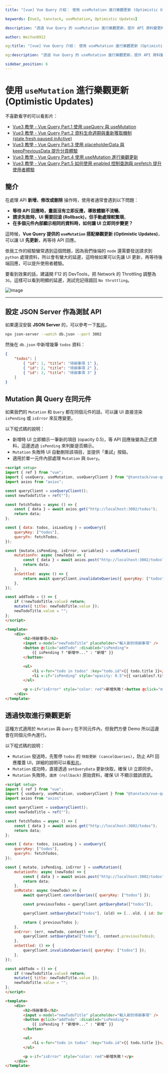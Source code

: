 ```yaml
---
title: "[vue] Vue Query 介紹： 使用 useMutation 進行樂觀更新 (Optimistic Updates)"

keywords: [Vue3, tanstack, useMutation, Optimistic Updates]

description: "透過 Vue Query 的 useMutation 進行樂觀更新，提升 API 資料變更時的使用者體驗"

author: WeiYun0912

og:title: "[vue] Vue Query 介紹： 使用 useMutation 進行樂觀更新 (Optimistic Updates)"

og:description: "透過 Vue Query 的 useMutation 進行樂觀更新，提升 API 資料變更時的使用者體驗"

sidebar_position: 6
---
```


# 使用 `useMutation` 進行樂觀更新 (Optimistic Updates)

不喜歡看字的可以看影片：

-   [Vue3 教學 - Vue Query Part.1 使用 useQuery 與 useMutation](https://www.youtube.com/watch?v=7MDI54nlEbc)
-   [Vue3 教學 - Vue Query Part.2 資料生命週期與重新獲取機制 (stale,fresh,paused,inActive)](https://www.youtube.com/watch?v=pxHSArLEvgs)
-   [Vue3 教學 - Vue Query Part.3 使用 placeholderData 與 keepPreviousData 提升分頁體驗](https://www.youtube.com/watch?v=skJWxXDljS0)
-   [Vue3 教學 - Vue Query Part.4 使用 useMutation 進行樂觀更新](https://www.youtube.com/watch?v=I-qGvLln-pg)
-   [Vue3 教學 - Vue Query Part.5 如何使用 enabled 控制查詢與 prefetch 提升使用者體驗](https://www.youtube.com/watch?v=8TpZAL-E6gs)

## **簡介**

在處理 API **新增、修改或刪除** 操作時，使用者通常會遇到以下問題：

-   **等待 API 回應時，畫面沒有立即反應，導致體驗不流暢**。
-   **請求失敗時，UI 需要回滾 (Rollback)，但手動處理較繁瑣**。
-   **在多個元件內部顯示相同的資料時，如何讓 UI 立即同步變更？**

這時候，**Vue Query 提供的 `useMutation` 搭配樂觀更新 (Optimistic Updates)**，可以讓 UI **先更新**，再等待 API 回應。

依我工作的經驗蠻常遇到這個問題，因為我們後端的 `node` 還需要發送請求到 `python` 處理資料，所以會有蠻大的延遲，這時候如果可以先讓 UI 更新，再等待後端回應，可以提升使用者體驗。

要看到效果的話，建議開 F12 的 DevTools，把 Network 的 Throttling 調整為 `3G`，這樣可以看到明顯的延遲，測試完記得調回 `No throttling`。

![Image](https://i.imgur.com/Mj5beOh.png)

---

## **設定 JSON Server 作為測試 API**

如果還沒安裝 **JSON Server** 的，可以參考一下[影片](https://youtu.be/7MDI54nlEbc?si=KlXJvV4NCLtZkPJa&t=135)。

```bash
npx json-server --watch db.json --port 3002
```

然後在 `db.json` 中新增幾筆 `todos` 資料：

```json
{
    "todos": [
        { "id": 1, "title": "待辦事項 1" },
        { "id": 2, "title": "待辦事項 2" },
        { "id": 3, "title": "待辦事項 3" }
    ]
}
```

## Mutation 與 Query 在同元件

如果我們的 `Mutation` 和 `Query` 都在同個元件的話，可以讓 UI 直接渲染 `isPending` 或 `isError` 來反應變更。

以下程式碼的說明：

-   新增時 UI 立即顯示一筆新的項目 (opacity 0.5)，等 API 回應後變為正式資料，這邊透過 `isPending` 來判斷是否顯示。
-   `Mutation` 失敗時 UI 自動刪除該項目，並提供「重試」按鈕。
-   適用於單一元件內部處理 `Mutation` 與 `Query`。

<!-- prettier-ignore -->
```html title='App.vue' showLineNumbers
<script setup>
import { ref } from "vue";
import { useQuery, useMutation, useQueryClient } from "@tanstack/vue-query";
import axios from "axios";

const queryClient = useQueryClient();
const newTodoTitle = ref("");

const fetchTodos = async () => {
    const { data } = await axios.get("http://localhost:3002/todos");
    return data;
};

const { data: todos, isLoading } = useQuery({
    queryKey: ["todos"],
    queryFn: fetchTodos,
});

const {mutate,isPending, isError, variables} = useMutation({
    mutationFn: async (newTodo) => {
        const { data } = await axios.post("http://localhost:3002/todos", newTodo);
        return data;
    },
    onSettled: async () => {
        return await queryClient.invalidateQueries({ queryKey: ["todos"] });
    },
});

const addTodo = () => {
    if (!newTodoTitle.value) return;
    mutate({ title: newTodoTitle.value });
    newTodoTitle.value = "";
};
</script>

<template>
    <div>
        <h2>待辦事項</h2>
        <input v-model="newTodoTitle" placeholder="輸入新的待辦事項" />
        <button @click="addTodo" :disabled="isPending">
            {{ isPending ? "新增中..." : "新增" }}
        </button>

        <ul>
            <li v-for="todo in todos" :key="todo.id">{{ todo.title }}</li>
            <li v-if="isPending" style="opacity: 0.5">{{ variables?.title }}</li>
        </ul>

        <p v-if="isError" style="color: red">新增失敗！<button @click="mutate(variables)">重試</button></p>
    </div>
</template>
```

## 透過快取進行樂觀更新

這種方式適用於 `Mutation` 與 `Query` 在不同元件內，但我們方便 Demo 所以這邊會在同個元件內進行。

以下程式碼的說明：

-   `Mutation` 發送時，先暫停 `todos` 的 `快取更新 (cancelQueries)`，防止 API 回應覆蓋 UI，詳細的說明可以看[影片](https://youtu.be/I-qGvLln-pg?si=sRYTPOmh6n9FYG5z&t=176)。
-   `Mutation` 成功時，直接透過 `setQueryData` 更新快取，確保 UI 立即同步。
-   `Mutation` 失敗時，`還原 (rollback)` 原始資料，確保 UI 不顯示錯誤資訊。

<!-- prettier-ignore -->
```html title='App.vue' showLineNumbers
<script setup>
import { ref } from "vue";
import { useQuery, useMutation, useQueryClient } from "@tanstack/vue-query";
import axios from "axios";

const queryClient = useQueryClient();
const newTodoTitle = ref("");

const fetchTodos = async () => {
    const { data } = await axios.get("http://localhost:3002/todos");
    return data;
};

const { data: todos, isLoading } = useQuery({
    queryKey: ["todos"],
    queryFn: fetchTodos,
});

const { mutate, isPending, isError } = useMutation({
    mutationFn: async (newTodo) => {
        const { data } = await axios.post("http://localhost:3002/todos", newTodo);
        return data;
    },
    onMutate: async (newTodo) => {
        await queryClient.cancelQueries({ queryKey: ["todos"] });

        const previousTodos = queryClient.getQueryData(["todos"]);

        queryClient.setQueryData(["todos"], (old) => [...old, { id: Date.now(), ...newTodo }]);

        return { previousTodos };
    },
    onError: (err, newTodo, context) => {
        queryClient.setQueryData(["todos"], context.previousTodos);
    },
    onSettled: () => {
        queryClient.invalidateQueries({ queryKey: ["todos"] });
    },
});

const addTodo = () => {
    if (!newTodoTitle.value) return;
    mutate({ title: newTodoTitle.value });
    newTodoTitle.value = "";
};
</script>

<template>
    <div>
        <h2>待辦事項</h2>
        <input v-model="newTodoTitle" placeholder="輸入新的待辦事項" />
        <button @click="addTodo" :disabled="isPending">
            {{ isPending ? "新增中..." : "新增" }}
        </button>

        <ul>
            <li v-for="todo in todos" :key="todo.id">{{ todo.title }}</li>
        </ul>

        <p v-if="isError" style="color: red">新增失敗！</p>
    </div>
</template>
```
